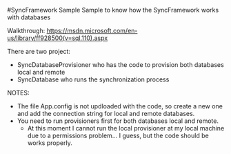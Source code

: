 #SyncFramework Sample
Sample to know how the SyncFramework works with databases

Walkthrough: https://msdn.microsoft.com/en-us/library/ff928500(v=sql.110).aspx

There are two project:
- SyncDatabaseProvisioner who has the code to provision both databases local and remote 
- SyncDatabase who runs the synchronization process

NOTES:
- The file App.config is not updloaded with the code, so create a new one and add the connection string for local and remote databases. 
- You need to run provisioners first for both databases local and remote. 
  - At this moment I cannot run the local provisioner at my local machine due to a permissions problem... I guess, but the code should be works properly.
